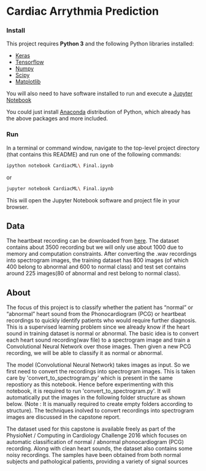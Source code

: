 # Cardiac Arrythmia Prediction

### Install

This project requires **Python 3** and the following Python libraries installed:

- [Keras](http://www.keras.io/)
- [Tensorflow](http://tensorflow.org/)
- [Numpy](http://numpy.org/)
- [Scipy](http://scipy.org/)
- [Matplotlib](https://matplotlib.org/)





You will also need to have software installed to run and execute a [Jupyter Notebook](http://ipython.org/notebook.html)

You could just install [Anaconda](http://continuum.io/downloads) distribution of Python, which already has the above packages and more included. 


### Run

In a terminal or command window, navigate to the top-level project directory  (that contains this README) and run one of the following commands:

```bash
ipython notebook CardiacML\ Final.ipynb
```  
or
```bash
jupyter notebook CardiacML\ Final.ipynb
```

This will open the Jupyter Notebook software and project file in your browser.


## Data

The heartbeat recording can be downloaded from [here](https://physionet.org/physiobank/database/challenge/2016/). The dataset contains about 3500 recording but we will only use about 1000 due to memory and computation constraints. After converting the .wav recordings into spectrogram images, the training dataset has 800 images (of which 400 belong to abnormal and 600 to normal class) and test set contains around 225 images(80 of abnormal and rest belong to normal class).



## About

The focus of this project is to classify whether the patient has “normal” or “abnormal” heart sound from the Phonocardiogram (PCG) or heartbeat recordings to quickly identify patients who would require further diagnosis.  This is a supervised learning problem since we already know if the heart sound in training dataset is normal or abnormal. The basic idea is to convert each heart sound recording(wav file) to a spectrogram image and train a Convolutional Neural Network over those images. Then given a new PCG recording, we will be able to classify it as normal or abnormal.

The model (Convolutional Neural Network) takes images as input. So we first need to convert the recordings into spectrogram images. This is taken care by 'convert_to_spectrogram.py' which is present in the same repostiory as this notebook. Hence before experimenting with this notebook, it is required to run 'convert_to_spectrogram.py'. It will automatically put the images in the following folder structure as shown below. (Note : It is manually required to create empty folders according to structure). The techniques inolved to convert recordings into spectrogram images are discussed in the capstone report.

The dataset used for this capstone is available freely as part of the PhysioNet / Computing in Cardiology Challenge 2016 which focuses on automatic classification of normal / abnormal phonocardiogram (PCG) recording. Along with clean heart sounds, the dataset also contains some noisy recordings. The samples have been obtained from both normal subjects and pathological patients, providing a variety of signal sources

